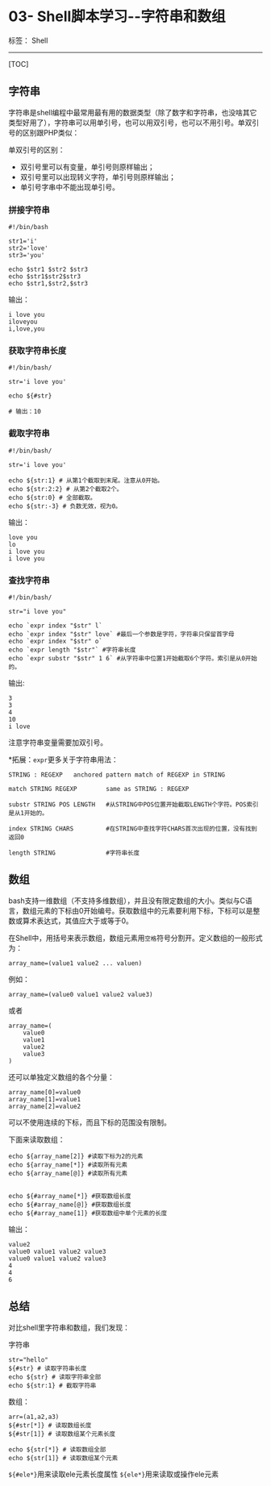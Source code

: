 ﻿# 03- Shell脚本学习--字符串和数组
标签： Shell

---
[TOC]

## 字符串

字符串是shell编程中最常用最有用的数据类型（除了数字和字符串，也没啥其它类型好用了），字符串可以用单引号，也可以用双引号，也可以不用引号。单双引号的区别跟PHP类似：

单双引号的区别：

* 双引号里可以有变量，单引号则原样输出；
* 双引号里可以出现转义字符，单引号则原样输出；
* 单引号字串中不能出现单引号。

### 拼接字符串

```
#!/bin/bash

str1='i'
str2='love'
str3='you'

echo $str1 $str2 $str3
echo $str1$str2$str3
echo $str1,$str2,$str3
```

输出：
```
i love you
iloveyou
i,love,you
```

### 获取字符串长度
```
#!/bin/bash/

str='i love you'

echo ${#str}

# 输出：10
```

### 截取字符串
```
#!/bin/bash/

str='i love you'

echo ${str:1} # 从第1个截取到末尾。注意从0开始。
echo ${str:2:2} # 从第2个截取2个。
echo ${str:0} # 全部截取。
echo ${str:-3} # 负数无效，视为0。
```
输出：
```
love you
lo
i love you
i love you
```

### 查找字符串

```
#!/bin/bash/

str="i love you"

echo `expr index "$str" l`
echo `expr index "$str" love` #最后一个参数是字符，字符串只保留首字母
echo `expr index "$str" o`
echo `expr length "$str"` #字符串长度
echo `expr substr "$str" 1 6` #从字符串中位置1开始截取6个字符。索引是从0开始的。
```

输出:
```
3
3
4
10
i love
```

注意字符串变量需要加双引号。

*拓展：`expr`更多关于字符串用法：
```
STRING : REGEXP   anchored pattern match of REGEXP in STRING

match STRING REGEXP        same as STRING : REGEXP

substr STRING POS LENGTH   #从STRING中POS位置开始截取LENGTH个字符。POS索引是从1开始的。

index STRING CHARS         #在STRING中查找字符CHARS首次出现的位置，没有找到返回0

length STRING              #字符串长度
```

## 数组
bash支持一维数组（不支持多维数组），并且没有限定数组的大小。类似与C语言，数组元素的下标由0开始编号。获取数组中的元素要利用下标，下标可以是整数或算术表达式，其值应大于或等于0。

在Shell中，用括号来表示数组，数组元素用`空格`符号分割开。定义数组的一般形式为：
```
array_name=(value1 value2 ... valuen)
```

例如：
```
array_name=(value0 value1 value2 value3)
```
或者
```
array_name=(
    value0
    value1
    value2
    value3
)
```

还可以单独定义数组的各个分量：
```
array_name[0]=value0
array_name[1]=value1
array_name[2]=value2
```
可以不使用连续的下标，而且下标的范围没有限制。

下面来读取数组：
```
echo ${array_name[2]} #读取下标为2的元素
echo ${array_name[*]} #读取所有元素
echo ${array_name[@]} #读取所有元素


echo ${#array_name[*]} #获取数组长度
echo ${#array_name[@]} #获取数组长度
echo ${#array_name[1]} #获取数组中单个元素的长度
```

输出：
```
value2
value0 value1 value2 value3
value0 value1 value2 value3
4
4
6
```


## 总结
对比shell里字符串和数组，我们发现：

字符串
```
str="hello"
${#str} # 读取字符串长度
echo ${str} # 读取字符串全部
echo ${str:1} # 截取字符串
```

数组：
```
arr=(a1,a2,a3)
${#str[*]} # 读取数组长度
${#str[1]} # 读取数组某个元素长度

echo ${str[*]} # 读取数组全部
echo ${str[1]} # 读取数组某个元素
```

`${#ele*}`用来读取ele元素长度属性
`${ele*}`用来读取或操作ele元素





